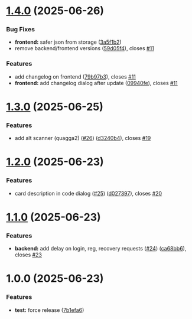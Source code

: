 # [1.4.0](https://github.com/Quenary/cardholder_pwa/compare/v1.3.0...v1.4.0) (2025-06-26)


### Bug Fixes

* **frontend:** safer json from storage ([3a5f1b2](https://github.com/Quenary/cardholder_pwa/commit/3a5f1b218b2fefb5319514b72f60762de4fceb12))
* remove backend/frontend versions ([59d05f4](https://github.com/Quenary/cardholder_pwa/commit/59d05f48e849872dd2833580953e318f1c736859)), closes [#11](https://github.com/Quenary/cardholder_pwa/issues/11)


### Features

* add changelog on frontend ([79b97b3](https://github.com/Quenary/cardholder_pwa/commit/79b97b353a4c2684fb518fb7ad375f789e9fba57)), closes [#11](https://github.com/Quenary/cardholder_pwa/issues/11)
* **frontend:** add changelog dialog after update ([09940fe](https://github.com/Quenary/cardholder_pwa/commit/09940fe0ff7359c6b09e99c58cb885fe8e882e2c)), closes [#11](https://github.com/Quenary/cardholder_pwa/issues/11)

# [1.3.0](https://github.com/Quenary/cardholder_pwa/compare/v1.2.0...v1.3.0) (2025-06-25)


### Features

* add alt scanner (quagga2) ([#26](https://github.com/Quenary/cardholder_pwa/issues/26)) ([d3240b4](https://github.com/Quenary/cardholder_pwa/commit/d3240b4c8057497b990db422c71b3c31b48edb7a)), closes [#19](https://github.com/Quenary/cardholder_pwa/issues/19)

# [1.2.0](https://github.com/Quenary/cardholder_pwa/compare/v1.1.0...v1.2.0) (2025-06-23)


### Features

* card description in code dialog ([#25](https://github.com/Quenary/cardholder_pwa/issues/25)) ([d027397](https://github.com/Quenary/cardholder_pwa/commit/d027397ae169b110ac948d6cdd125fce80251b2e)), closes [#20](https://github.com/Quenary/cardholder_pwa/issues/20)

# [1.1.0](https://github.com/Quenary/cardholder_pwa/compare/v1.0.0...v1.1.0) (2025-06-23)


### Features

* **backend:** add delay on login, reg, recovery requests ([#24](https://github.com/Quenary/cardholder_pwa/issues/24)) ([ca68bb6](https://github.com/Quenary/cardholder_pwa/commit/ca68bb603c14133a36f46dc4d8d9dc005b7ecf22)), closes [#23](https://github.com/Quenary/cardholder_pwa/issues/23)

# 1.0.0 (2025-06-23)


### Features

* **test:** force release ([7b1efa6](https://github.com/Quenary/cardholder_pwa/commit/7b1efa6cc8206a576eb80585d6ae97ca74cbc92f))
